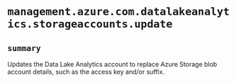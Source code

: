 # `management.azure.com.datalakeanalytics.storageaccounts.update`

## `summary`
Updates the Data Lake Analytics account to replace Azure Storage blob account details, such as the access key and/or suffix.


